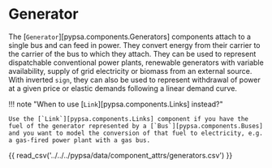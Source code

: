 <!--
SPDX-FileCopyrightText: PyPSA Contributors

SPDX-License-Identifier: CC-BY-4.0
-->

# Generator

The [`Generator`][pypsa.components.Generators] components attach to a single bus and can feed in power. They
convert energy from their carrier to the carrier of the bus to which they
attach. They can be used to represent dispatchable conventional power plants,
renewable generators with variable availability, supply of grid electricity or
biomass from an external source. With inverted `sign`, they can also be used to
represent withdrawal of power at a given price or elastic demands following a
linear demand curve.

!!! note "When to use [`Link`][pypsa.components.Links] instead?"

    Use the [`Link`][pypsa.components.Links] component if you have the fuel of the generator represented by a [`Bus`][pypsa.components.Buses] and you want to model the conversion of that fuel to electricity, e.g. a gas-fired power plant with a gas bus.


{{ read_csv('../../../pypsa/data/component_attrs/generators.csv') }}
